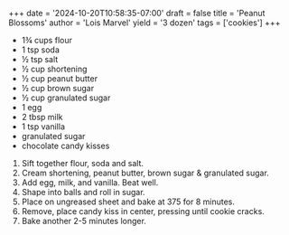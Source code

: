 +++
date = '2024-10-20T10:58:35-07:00'
draft = false
title = 'Peanut Blossoms'
author = 'Lois Marvel'
yield = '3 dozen'
tags = ['cookies']
+++

* 1¾ cups flour
* 1 tsp soda
* ½ tsp salt
* ½ cup shortening
* ½ cup peanut butter
* ½ cup brown sugar
* ½ cup granulated sugar
* 1 egg
* 2 tbsp milk
* 1 tsp vanilla
* granulated sugar
* chocolate candy kisses

1. Sift together flour, soda and salt.
2. Cream shortening, peanut butter, brown sugar & granulated sugar.
3. Add egg, milk, and vanilla. Beat well.
4. Shape into balls and roll in sugar.
5. Place on ungreased sheet and bake at 375 for 8 minutes.
6. Remove, place candy kiss in center, pressing until cookie cracks.
7. Bake another 2-5 minutes longer.